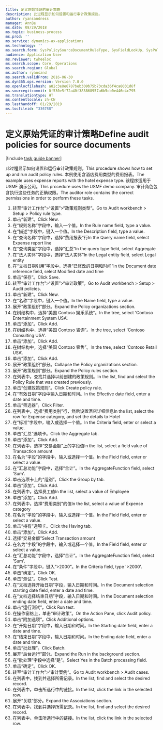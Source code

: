 ```yaml
---
title: 定义原始凭证的审计策略
description: 此过程显示如何设置和运行审计政策规则。
author: ryansandness
manager: AnnBe
ms.date: 08/29/2018
ms.topic: business-process
ms.prod: ''
ms.service: dynamics-ax-applications
ms.technology: ''
ms.search.form: SysPolicySourceDocumentRuleType, SysFieldLookUp, SysPolicyListPage, SysPolicy, AuditPolicyRule, SysQueryForm, SysQueryFieldLookUp, AuditPolicyDateSelection, AuditPolicyAdditionalOption, BatchJob, CaseDetail
audience: Application User
ms.reviewer: twheeloc
ms.search.scope: Core, Operations
ms.search.region: Global
ms.author: ryansand
ms.search.validFrom: 2016-06-30
ms.dyn365.ops.version: Version 7.0.0
ms.openlocfilehash: a82c3e8e8787beb309b75b73cda36f4ca8031d6f
ms.sourcegitcommit: 0f530e5f72a40f383868957a6b5cb0e446e4c795
ms.translationtype: HT
ms.contentlocale: zh-CN
ms.lasthandoff: 01/29/2019
ms.locfileid: "336788"
---
```

# <a name="define-audit-policies-for-source-documents"></a><span data-ttu-id="0e353-103">定义原始凭证的审计策略</span><span class="sxs-lookup"><span data-stu-id="0e353-103">Define audit policies for source documents</span></span>

[!include [task guide banner](../../includes/task-guide-banner.md)]

<span data-ttu-id="0e353-104">此过程显示如何设置和运行审计政策规则。</span><span class="sxs-lookup"><span data-stu-id="0e353-104">This procedure shows how to set up and run audit policy rules.</span></span> <span data-ttu-id="0e353-105">本例使用含酒店费用类型的费用报表。</span><span class="sxs-lookup"><span data-stu-id="0e353-105">The example uses expense reports with the hotel expense type.</span></span> <span data-ttu-id="0e353-106">该程序适用于 USMF 演示公司。</span><span class="sxs-lookup"><span data-stu-id="0e353-106">This procedure uses the USMF demo company.</span></span> <span data-ttu-id="0e353-107">审计角色包含执行这些任务的正确权限。</span><span class="sxs-lookup"><span data-stu-id="0e353-107">The auditor role contains the correct permissions in order to perform these tasks.</span></span>

1. <span data-ttu-id="0e353-108">转至“审计工作台”>“设置”>“政策规则类型”。</span><span class="sxs-lookup"><span data-stu-id="0e353-108">Go to Audit workbench > Setup > Policy rule type.</span></span>
2. <span data-ttu-id="0e353-109">单击“新建”。</span><span class="sxs-lookup"><span data-stu-id="0e353-109">Click New.</span></span>
3. <span data-ttu-id="0e353-110">在“规则名称”字段中，输入一个值。</span><span class="sxs-lookup"><span data-stu-id="0e353-110">In the Rule name field, type a value.</span></span>
4. <span data-ttu-id="0e353-111">在“描述”字段中，键入一个值。</span><span class="sxs-lookup"><span data-stu-id="0e353-111">In the Description field, type a value.</span></span>
5. <span data-ttu-id="0e353-112">在“查询名称”字段中，选择“费用报表”行</span><span class="sxs-lookup"><span data-stu-id="0e353-112">In the Query name field, select Expense report line</span></span>
6. <span data-ttu-id="0e353-113">在“查询类型”字段中，选择“汇总”</span><span class="sxs-lookup"><span data-stu-id="0e353-113">In the query type field, select Aggregate</span></span>
7. <span data-ttu-id="0e353-114">在“法人实体”字段中，选择“法人实体”</span><span class="sxs-lookup"><span data-stu-id="0e353-114">In the Legal entity field, select Legal entity</span></span>
8. <span data-ttu-id="0e353-115">在“文档日期引用”字段中，选择“已修改的日期和时间”</span><span class="sxs-lookup"><span data-stu-id="0e353-115">In the Document date reference field, select Modified date and time</span></span>
9. <span data-ttu-id="0e353-116">单击“保存”。</span><span class="sxs-lookup"><span data-stu-id="0e353-116">Click Save.</span></span>
10. <span data-ttu-id="0e353-117">转至“审计工作台”>“设置”>“审计政策”。</span><span class="sxs-lookup"><span data-stu-id="0e353-117">Go to Audit workbench > Setup > Audit policies.</span></span>
11. <span data-ttu-id="0e353-118">单击“新建”。</span><span class="sxs-lookup"><span data-stu-id="0e353-118">Click New.</span></span>
12. <span data-ttu-id="0e353-119">在“名称”字段中，键入一个值。</span><span class="sxs-lookup"><span data-stu-id="0e353-119">In the Name field, type a value.</span></span>
13. <span data-ttu-id="0e353-120">展开“政策组织”部分。</span><span class="sxs-lookup"><span data-stu-id="0e353-120">Expand the Policy organizations section.</span></span>
14. <span data-ttu-id="0e353-121">在树结构中，选择“美国 Contoso 娱乐系统”。</span><span class="sxs-lookup"><span data-stu-id="0e353-121">In the tree, select 'Contoso Entertainment System USA'.</span></span>
15. <span data-ttu-id="0e353-122">单击“添加”。</span><span class="sxs-lookup"><span data-stu-id="0e353-122">Click Add.</span></span>
16. <span data-ttu-id="0e353-123">在树结构中，选择“美国 Contoso 咨询”。</span><span class="sxs-lookup"><span data-stu-id="0e353-123">In the tree, select 'Contoso Consulting USA'.</span></span>
17. <span data-ttu-id="0e353-124">单击“添加”。</span><span class="sxs-lookup"><span data-stu-id="0e353-124">Click Add.</span></span>
18. <span data-ttu-id="0e353-125">在树结构中，选择“美国 Contoso 零售”。</span><span class="sxs-lookup"><span data-stu-id="0e353-125">In the tree, select 'Contoso Retail USA'.</span></span>
19. <span data-ttu-id="0e353-126">单击“添加”。</span><span class="sxs-lookup"><span data-stu-id="0e353-126">Click Add.</span></span>
20. <span data-ttu-id="0e353-127">展开“政策组织”部分。</span><span class="sxs-lookup"><span data-stu-id="0e353-127">Collapse the Policy organizations section.</span></span>
21. <span data-ttu-id="0e353-128">展开“政策规则”部分。</span><span class="sxs-lookup"><span data-stu-id="0e353-128">Expand the Policy rules section.</span></span>
22. <span data-ttu-id="0e353-129">在列表中，查找并选择以前创建的政策规则。</span><span class="sxs-lookup"><span data-stu-id="0e353-129">In the list, find and select the Policy Rule that was created previously.</span></span>
23. <span data-ttu-id="0e353-130">单击“创建政策规则”。</span><span class="sxs-lookup"><span data-stu-id="0e353-130">Click Create policy rule.</span></span>
24. <span data-ttu-id="0e353-131">在“有效日期”字段中输入日期和时间。</span><span class="sxs-lookup"><span data-stu-id="0e353-131">In the Effective date field, enter a date and time.</span></span>
25. <span data-ttu-id="0e353-132">单击“筛选器”。</span><span class="sxs-lookup"><span data-stu-id="0e353-132">Click Filter.</span></span>
26. <span data-ttu-id="0e353-133">在列表中，选择“费用类别”行，然后设置酒店详细信息</span><span class="sxs-lookup"><span data-stu-id="0e353-133">In the list, select the row for Expense category, and set the details to Hotel</span></span>
27. <span data-ttu-id="0e353-134">在“标准”字段中，输入或选择一个值。</span><span class="sxs-lookup"><span data-stu-id="0e353-134">In the Criteria field, enter or select a value.</span></span>
28. <span data-ttu-id="0e353-135">单击“汇总”选项卡。</span><span class="sxs-lookup"><span data-stu-id="0e353-135">Click the Aggregate tab.</span></span>
29. <span data-ttu-id="0e353-136">单击“添加”。</span><span class="sxs-lookup"><span data-stu-id="0e353-136">Click Add.</span></span>
30. <span data-ttu-id="0e353-137">在列表中，选择“交易金额”上的字段值</span><span class="sxs-lookup"><span data-stu-id="0e353-137">In the list, select a field value of Transaction amount</span></span>
31. <span data-ttu-id="0e353-138">在名为“字段”的字段中，输入或选择一个值。</span><span class="sxs-lookup"><span data-stu-id="0e353-138">In the Field field, enter or select a value.</span></span>
32. <span data-ttu-id="0e353-139">在“汇总功能”字段中，选择“合计”。</span><span class="sxs-lookup"><span data-stu-id="0e353-139">In the AggregateFunction field, select 'Sum'.</span></span>
33. <span data-ttu-id="0e353-140">单击选项卡上的“组别”。</span><span class="sxs-lookup"><span data-stu-id="0e353-140">Click the Group by tab.</span></span>
34. <span data-ttu-id="0e353-141">单击“添加”。</span><span class="sxs-lookup"><span data-stu-id="0e353-141">Click Add.</span></span>
35. <span data-ttu-id="0e353-142">在列表中，选择员工值</span><span class="sxs-lookup"><span data-stu-id="0e353-142">In the list, select a value of Employee</span></span> 
36. <span data-ttu-id="0e353-143">单击“添加”。</span><span class="sxs-lookup"><span data-stu-id="0e353-143">Click Add.</span></span>
37. <span data-ttu-id="0e353-144">在列表中，选择“费用类别”的值</span><span class="sxs-lookup"><span data-stu-id="0e353-144">In the list, select a value of Expense category</span></span>
38. <span data-ttu-id="0e353-145">在名为“字段”的字段中，输入或选择一个值。</span><span class="sxs-lookup"><span data-stu-id="0e353-145">In the Field field, enter or select a value.</span></span>
39. <span data-ttu-id="0e353-146">单击“持有”选项卡。</span><span class="sxs-lookup"><span data-stu-id="0e353-146">Click the Having tab.</span></span>
40. <span data-ttu-id="0e353-147">单击“添加”。</span><span class="sxs-lookup"><span data-stu-id="0e353-147">Click Add.</span></span>
41. <span data-ttu-id="0e353-148">选择“交易金额”</span><span class="sxs-lookup"><span data-stu-id="0e353-148">Select Transaction amount</span></span>
42. <span data-ttu-id="0e353-149">在名为“字段”的字段中，输入或选择一个值。</span><span class="sxs-lookup"><span data-stu-id="0e353-149">In the Field field, enter or select a value.</span></span>
43. <span data-ttu-id="0e353-150">在“汇总功能”字段中，选择“合计”。</span><span class="sxs-lookup"><span data-stu-id="0e353-150">In the AggregateFunction field, select 'Sum'.</span></span>
44. <span data-ttu-id="0e353-151">在“条件”字段中，键入“>2000”。</span><span class="sxs-lookup"><span data-stu-id="0e353-151">In the Criteria field, type '>2000'.</span></span>
45. <span data-ttu-id="0e353-152">单击“确定”。</span><span class="sxs-lookup"><span data-stu-id="0e353-152">Click OK.</span></span>
46. <span data-ttu-id="0e353-153">单击“测试”。</span><span class="sxs-lookup"><span data-stu-id="0e353-153">Click Test.</span></span>
47. <span data-ttu-id="0e353-154">在“文档选择开始日期”字段，输入日期和时间。</span><span class="sxs-lookup"><span data-stu-id="0e353-154">In the Document selection starting date field, enter a date and time.</span></span>
48. <span data-ttu-id="0e353-155">在“文档选择结束日期”字段，输入日期和时间。</span><span class="sxs-lookup"><span data-stu-id="0e353-155">In the Document selection ending date field, enter a date and time.</span></span>
49. <span data-ttu-id="0e353-156">单击“运行测试”。</span><span class="sxs-lookup"><span data-stu-id="0e353-156">Click Run test.</span></span>
50. <span data-ttu-id="0e353-157">在操作窗格上，单击“审计政策”。</span><span class="sxs-lookup"><span data-stu-id="0e353-157">On the Action Pane, click Audit policy.</span></span>
51. <span data-ttu-id="0e353-158">单击“附加选项”。</span><span class="sxs-lookup"><span data-stu-id="0e353-158">Click Additional options.</span></span>
52. <span data-ttu-id="0e353-159">在“开始日期”字段中，输入日期和时间。</span><span class="sxs-lookup"><span data-stu-id="0e353-159">In the Starting date field, enter a date and time.</span></span>
53. <span data-ttu-id="0e353-160">在“结束日期”字段中，输入日期和时间。</span><span class="sxs-lookup"><span data-stu-id="0e353-160">In the Ending date field, enter a date and time.</span></span>
54. <span data-ttu-id="0e353-161">单击“批处理”。</span><span class="sxs-lookup"><span data-stu-id="0e353-161">Click Batch.</span></span>
55. <span data-ttu-id="0e353-162">展开“后台运行”部分。</span><span class="sxs-lookup"><span data-stu-id="0e353-162">Expand the Run in the background section.</span></span>
56. <span data-ttu-id="0e353-163">在“批处理”字段中选择“是”。</span><span class="sxs-lookup"><span data-stu-id="0e353-163">Select Yes in the Batch processing field.</span></span>
57. <span data-ttu-id="0e353-164">单击“确定”。</span><span class="sxs-lookup"><span data-stu-id="0e353-164">Click OK.</span></span>
58. <span data-ttu-id="0e353-165">转至“审计工作台”>“审计案例”。</span><span class="sxs-lookup"><span data-stu-id="0e353-165">Go to Audit workbench > Audit cases.</span></span>
59. <span data-ttu-id="0e353-166">在列表中，找到并选择所需记录。</span><span class="sxs-lookup"><span data-stu-id="0e353-166">In the list, find and select the desired record.</span></span>
60. <span data-ttu-id="0e353-167">在列表中，单击所选行中的链接。</span><span class="sxs-lookup"><span data-stu-id="0e353-167">In the list, click the link in the selected row.</span></span>
61. <span data-ttu-id="0e353-168">展开“关联”部分。</span><span class="sxs-lookup"><span data-stu-id="0e353-168">Expand the Associations section.</span></span>
62. <span data-ttu-id="0e353-169">在列表中，找到并选择所需记录。</span><span class="sxs-lookup"><span data-stu-id="0e353-169">In the list, find and select the desired record.</span></span>
63. <span data-ttu-id="0e353-170">在列表中，单击所选行中的链接。</span><span class="sxs-lookup"><span data-stu-id="0e353-170">In the list, click the link in the selected row.</span></span>

